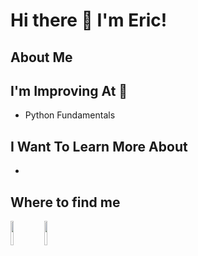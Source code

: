 # Hi there 👋 I'm Eric!

## About Me


## I'm Improving At 🧠
- Python Fundamentals
  
## I Want To Learn More About 
- 

## Where to find me
[<img src="https://img.shields.io/badge/linkedin-%230077B5.svg?&style=for-the-badge&logo=linkedin&logoColor=white" width="10%"/>](https://www.linkedin.com/in/ecwagner/)
[<img src="https://img.shields.io/badge/GitHub-%2312100E.svg?&style=for-the-badge&logo=Github&logoColor=white" width="10%"/>](https://www.linkedin.com/in/ecwagner/)




<!--
**ericwagnergithub/ericwagnergithub** is a ✨ _special_ ✨ repository because its `README.md` (this file) appears on your GitHub profile.

Here are some ideas to get you started:

- 🔭 I’m currently working on ...
- 🌱 I’m currently learning ...
- 👯 I’m looking to collaborate on ...
- 🤔 I’m looking for help with ...
- 💬 Ask me about ...
- 📫 How to reach me: ...
- 😄 Pronouns: ...
- ⚡ Fun fact: ...
-->
